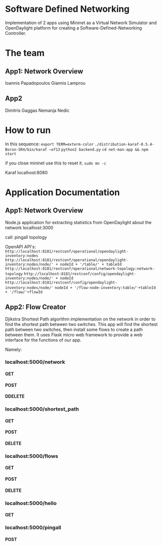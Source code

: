 # Software Defined Networking

Implementation of 2 apps using Mininet as a  Virtual Network Simulator and OpenDaylight platform for creating a Software-Defined-Networking Controller.

# The team
## App1: Network Overview
Ioannis Papadopoulos
Giannis Lamprou

## App2
Dimitris Gaggas
Nemanja Nedic

# How to run
In this sequence:
```export TERM=exterm-color```
```./distribution-karaf-0.5.4-Boron-SR4/bin/karaf –of13```
```python2 backend.py```
```cd net-man-app && npm start```

if you close mininet use this to reset it.
```sudo mn -c```

Karaf localhost:8080

# Application Documentation
## App1: Network Overview
Node.js application for extracting statistics from OpenDaylight about the network
localhost:3000

call:
pingall
topology

OpenAPI API's:
```http://localhost:8181/restconf/operational/opendaylight-inventory:nodes```
```http://localhost:8181/restconf/operational/opendaylight-inventory:nodes/node/' + nodeId + '/table/' + tableId```
```http://localhost:8181/restconf/operational/network-topology:network-topology```
```http://localhost:8181/restconf/config/opendaylight-inventory:nodes/node/' + nodeId```
```http://localhost:8181/restconf/config/opendaylight-inventory:nodes/node/'```
 ```nodeId + '/flow-node-inventory:table/'+tableId + '/flow/'+flowId```


## App2: Flow Creator
Djikstra Shortest Path algorithm implementation on the network in order to find the shortest path between two switches.
This app will find the shortest path between two switches, then install some flows to create a path between them.
It uses Flask micro web framework to provide a web interface for the functions of our app.


Namely:
### localhost:5000/network
 #### GET
 #### POST
 #### DDELETE

### localhost:5000/shortest_path
 #### GET
 #### POST
 #### DELETE

### localhost:5000/flows
 #### GET
 #### POST
 #### DELETE

### localhost:5000/hello
 #### GET
 
### localhost:5000/pingall
 #### POST
